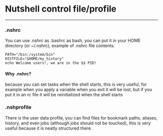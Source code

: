 # Nutshell control file/profile

---

### .nshrc
You can use .nshrc as .bashrc as bash, you can put it in your HOME directory (or ~/.nshrc), example of .nshrc file contents:

```
PATH="/bin:/system/bin"
HISTFILE="$HOME/my_history"
echo Welcome users!, we are in the $$ PID!
```

#### Why .nshrc?
because you can set tasks when the shell starts, this is very useful, for example when you apply a variable when you exit it will be lost, but if you put it in an rc file it will be reinitialized when the shell starts

### .nshprofile
There is the user data profile, you can find files for bookmark paths, aliases, history, and even jobs (although jobs should not be touched), this is very useful because it is neatly structured there.